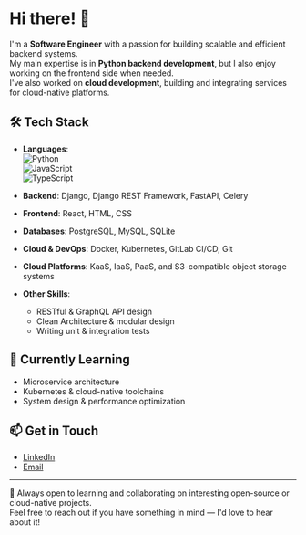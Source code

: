 # Hi there! 👋

I'm a **Software Engineer** with a passion for building scalable and efficient backend systems.  
My main expertise is in **Python backend development**, but I also enjoy working on the frontend side when needed.  
I've also worked on **cloud development**, building and integrating services for cloud-native platforms.

## 🛠️ Tech Stack

- **Languages**:  
  ![Python](https://img.shields.io/badge/-Python-3776AB?logo=python&logoColor=white)  
  ![JavaScript](https://img.shields.io/badge/-JavaScript-F7DF1E?logo=javascript&logoColor=black)  
  ![TypeScript](https://img.shields.io/badge/-TypeScript-3178C6?logo=typescript&logoColor=white)

- **Backend**: Django, Django REST Framework, FastAPI, Celery  
- **Frontend**: React, HTML, CSS  
- **Databases**: PostgreSQL, MySQL, SQLite  
- **Cloud & DevOps**: Docker, Kubernetes, GitLab CI/CD, Git  
- **Cloud Platforms**: KaaS, IaaS, PaaS, and S3-compatible object storage systems

- **Other Skills**:  
  - RESTful & GraphQL API design  
  - Clean Architecture & modular design  
  - Writing unit & integration tests

## 🚀 Currently Learning

- Microservice architecture  
- Kubernetes & cloud-native toolchains  
- System design & performance optimization  

## 📫 Get in Touch

- [LinkedIn](www.linkedin.com/in/hasan-khani-791b5a24b)
- [Email](mailto:khanihasan1381@gmail.com)


---

🌱 Always open to learning and collaborating on interesting open-source or cloud-native projects.  
Feel free to reach out if you have something in mind — I'd love to hear about it!
